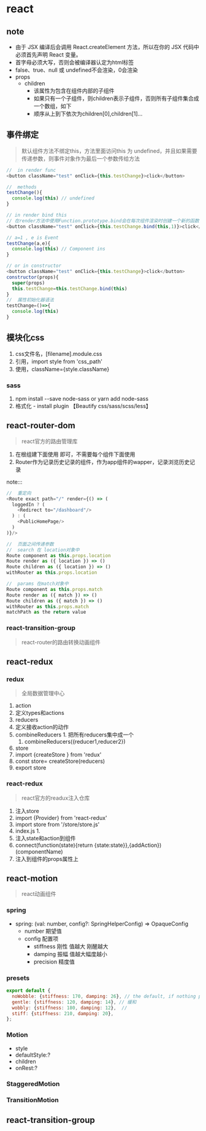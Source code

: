 # react

## note

+ 由于 JSX 编译后会调用 React.createElement 方法，所以在你的 JSX 代码中必须首先声明 React 变量。
+ 首字母必须大写，否则会被编译器认定为html标签
+ false、true、null 或 undefined不会渲染，0会渲染
+ props
  + children
    + 该属性为包含在组件内部的子组件
    + 如果只有一个子组件，则children表示子组件，否则所有子组件集合成一个数组，如下
    + 顺序从上到下依次为children[0],children[1]...

## 事件绑定

> 默认组件方法不绑定this，方法里面访问this 为 undefined，并且如果需要传递参数，则事件对象作为最后一个参数传给方法

```javascript
//  in render func
<button className="test" onClick={this.testChange}>click</button>

//  methods
testChange(){
  console.log(this) // undefined
}

// in render bind this
// 在render方法中使用Function.prototype.bind会在每次组件渲染时创建一个新的函数，可能会影响性能（参见下文）
<button className="test" onClick={this.testChange.bind(this,1)}>click</button>

// a=1 , e is Event
testChange(a,e){
  console.log(this) // Component ins
}

// or in constructor
<button className="test" onClick={this.testChange}>click</button>
constructor(props){
  super(props)
  this.testChange=this.testChange.bind(this)
}
//  属性初始化器语法
testChange=()=>{
  console.log(this)
}

```

## 模块化css

1. css文件名，[filename].module.css
2. 引用，import style from 'css_path'
3. 使用，className={style.className}

### sass

1. npm install --save node-sass or yarn add node-sass
2. 格式化 - install plugin 【Beautify css/sass/scss/less】


## react-router-dom

> react官方的路由管理库

1. 在根组建下面使用 <Router><App/></Router>即可，不需要每个组件下面使用
  1. Router作为记录历史记录的组件，作为app组件的wapper，记录浏览历史记录

note:::

```javascript
//  重定向
<Route exact path="/" render={() => (
  loggedIn ? (
    <Redirect to="/dashboard"/>
  ) : (
    <PublicHomePage/>
  )
)}/>

//  页面之间传递参数
//  search 在 location对象中
Route component as this.props.location
Route render as ({ location }) => ()
Route children as ({ location }) => ()
withRouter as this.props.location

//  params 在match对象中
Route component as this.props.match
Route render as ({ match }) => ()
Route children as ({ match }) => ()
withRouter as this.props.match
matchPath as the return value
```

### react-transition-group

> react-router的路由转换动画组件

## react-redux

### redux

> 全局数据管理中心

1. action
  1. 定义types和actions
2. reducers
  1. 定义接收action的动作
  2. combineReducers
    1. 把所有reducers集中成一个
      1. combineReducers({reducer1,reducer2})
3. store
  1. import {createStore } from 'redux'
  2. const store= createStore(reducers)
  3. export store

### react-redux

> react官方的readux注入仓库

1. 注入store
  1. import {Provider} from 'react-redux'
  2. import store from '/store/store.js'
  3. index.js
    1. <Provider store={store}><App/></Provider>
2. 注入state和action到组件
  1. connect(function(state){return {state:state}},{addAction})(componentName)
  2. 注入到组件的props属性上

## react-motion

> react动画组件

### spring

- spring: (val: number, config?: SpringHelperConfig) => OpaqueConfig
  - number 期望值
  - config 配置项
    - stiffness 刚性 值越大 刚醒越大
    - damping 振幅 值越大幅度越小
    - precision 精度值
### presets

```javascript
export default {
  noWobble: {stiffness: 170, damping: 26}, // the default, if nothing provided
  gentle: {stiffness: 120, damping: 14}, // 缓和
  wobbly: {stiffness: 180, damping: 12},  // 
  stiff: {stiffness: 210, damping: 20},  
};
```
### Motion

- style
- defaultStyle:?
- children
- onRest:?

### StaggeredMotion

### TransitionMotion

## react-transition-group